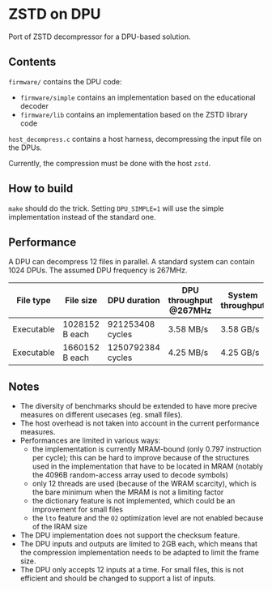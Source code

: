 # ZSTD on DPU

Port of ZSTD decompressor for a DPU-based solution.

## Contents

`firmware/` contains the DPU code:

 - `firmware/simple` contains an implementation based on the educational decoder
 - `firmware/lib` contains an implementation based on the ZSTD library code

`host_decompress.c` contains a host harness, decompressing the input file on the DPUs.

Currently, the compression must be done with the host `zstd`.

## How to build

`make` should do the trick.
Setting `DPU_SIMPLE=1` will use the simple implementation instead of the standard one.

## Performance

A DPU can decompress 12 files in parallel. A standard system can contain 1024 DPUs.
The assumed DPU frequency is 267MHz.

| File type  | File size      | DPU duration      | DPU throughput @267MHz | System throughput |
| ---------- | -------------- | ----------------- | ---------------------- | ----------------- |
| Executable | 1028152 B each | 921253408  cycles | 3.58 MB/s              | 3.58 GB/s         |
| Executable | 1660152 B each | 1250792384 cycles | 4.25 MB/s              | 4.25 GB/s         |

## Notes

- The diversity of benchmarks should be extended to have more precive measures on different usecases (eg. small files).
- The host overhead is not taken into account in the current performance measures.
- Performances are limited in various ways:
	- the implementation is currently MRAM-bound (only 0.797 instruction per cycle); this can be hard to improve because of the structures used in the implementation that have to be located in MRAM (notably the 4096B random-access array used to decode symbols)
	- only 12 threads are used (because of the WRAM scarcity), which is the bare minimum when the MRAM is not a limiting factor
	- the dictionary feature is not implemented, which could be an improvement for small files
	- the `lto` feature and the `O2` optimization level are not enabled because of the IRAM size
- The DPU implementation does not support the checksum feature.
- The DPU inputs and outputs are limited to 2GB each, which means that the compression implementation needs to be adapted to limit the frame size.
- The DPU only accepts 12 inputs at a time. For small files, this is not efficient and should be changed to support a list of inputs.

